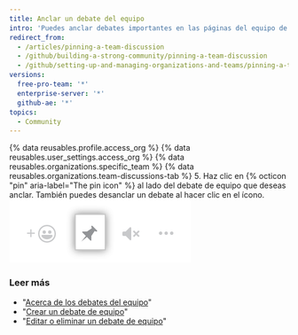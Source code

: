 ```yaml
---
title: Anclar un debate del equipo
intro: 'Puedes anclar debates importantes en las páginas del equipo de tu organización para una referencia fácil, y desanclar debates que ya no son relevantes.'
redirect_from:
  - /articles/pinning-a-team-discussion
  - /github/building-a-strong-community/pinning-a-team-discussion
  - /github/setting-up-and-managing-organizations-and-teams/pinning-a-team-discussion
versions:
  free-pro-team: '*'
  enterprise-server: '*'
  github-ae: '*'
topics:
  - Community
---
```


{% data reusables.profile.access_org %}
{% data reusables.user_settings.access_org %}
{% data reusables.organizations.specific_team %}
{% data reusables.organizations.team-discussions-tab %}
5. Haz clic en {% octicon "pin" aria-label="The pin icon" %} al lado del debate de equipo que deseas anclar. También puedes desanclar un debate al hacer clic en el ícono. ![Anclar un debate](/assets/images/help/projects/pin-discussion-button.png)

### Leer más

  - "[Acerca de los debates del equipo](/organizations/collaborating-with-your-team/about-team-discussions)"
  - "[Crear un debate de equipo](/organizations/collaborating-with-your-team/creating-a-team-discussion)"
  - "[Editar o eliminar un debate de equipo](/organizations/collaborating-with-your-team/editing-or-deleting-a-team-discussion)"
